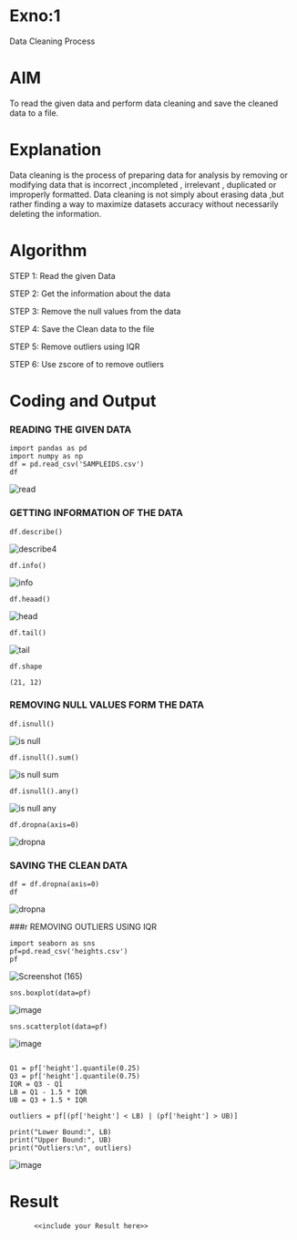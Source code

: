 # Exno:1
Data Cleaning Process

# AIM
To read the given data and perform data cleaning and save the cleaned data to a file.

# Explanation
Data cleaning is the process of preparing data for analysis by removing or modifying data that is incorrect ,incompleted , irrelevant , duplicated or improperly formatted. Data cleaning is not simply about erasing data ,but rather finding a way to maximize datasets accuracy without necessarily deleting the information.

# Algorithm
STEP 1: Read the given Data

STEP 2: Get the information about the data

STEP 3: Remove the null values from the data

STEP 4: Save the Clean data to the file

STEP 5: Remove outliers using IQR

STEP 6: Use zscore of to remove outliers

# Coding and Output
 ### READING THE GIVEN DATA
 ```
import pandas as pd
import numpy as np
df = pd.read_csv('SAMPLEIDS.csv')
df
```
![read](https://github.com/user-attachments/assets/d049f907-cfd0-4335-b3b9-464439e4b833)

### GETTING INFORMATION OF THE DATA 

```
df.describe()
```
![describe](https://github.com/user-attachments/assets/beb5f686-11bc-4794-aa7b-6ef9b1e1c992)4

```
df.info()
```

![info](https://github.com/user-attachments/assets/da2a5f9f-0988-487f-81ce-93eef92e81b0)
```
df.heaad()
```
![head](https://github.com/user-attachments/assets/de102b53-0ca9-493f-b811-91bc7e8f97b4)
```
df.tail()
```
![tail](https://github.com/user-attachments/assets/858ba30e-756d-4ed4-a398-34c35abf79f9)

```
df.shape
```
```
(21, 12)
```
### REMOVING NULL VALUES FORM THE DATA 
```
df.isnull()
```
![is null](https://github.com/user-attachments/assets/74553a9d-0c97-4a14-9de3-ecaac3960caf)

```
df.isnull().sum()
```
![is null sum](https://github.com/user-attachments/assets/50e322b2-1d19-4f6a-8083-2a4940b271a2)

```
df.isnull().any()
```
![is null any](https://github.com/user-attachments/assets/fd184f80-613a-4c51-9528-e6d9e9c4c3d7)

```
df.dropna(axis=0)
```
![dropna](https://github.com/user-attachments/assets/afbad0f5-244d-4033-be98-e2f14faa6d5b)

### SAVING THE CLEAN DATA 
```
df = df.dropna(axis=0)
df
```
![dropna](https://github.com/user-attachments/assets/23b194fe-fc59-4156-884e-3f59757d8445)

###r REMOVING OUTLIERS USING IQR 
```
import seaborn as sns
pf=pd.read_csv('heights.csv')
pf
```
![Screenshot (165)](https://github.com/user-attachments/assets/465cf710-a8bb-4f75-913d-9cfbd685250e)

```
sns.boxplot(data=pf)
```
![image](https://github.com/user-attachments/assets/ae069561-4b2e-4cee-9769-83b6f2174c89)
```
sns.scatterplot(data=pf)

```
![image](https://github.com/user-attachments/assets/1170d545-0a22-4bfc-ba03-d8c12d0b043f)
```

Q1 = pf['height'].quantile(0.25)
Q3 = pf['height'].quantile(0.75)
IQR = Q3 - Q1
LB = Q1 - 1.5 * IQR
UB = Q3 + 1.5 * IQR

outliers = pf[(pf['height'] < LB) | (pf['height'] > UB)]

print("Lower Bound:", LB)
print("Upper Bound:", UB)
print("Outliers:\n", outliers)
```
![image](https://github.com/user-attachments/assets/29036b0e-3e88-4a52-9e7c-f3d4d5f38da3)








# Result
          <<include your Result here>>
